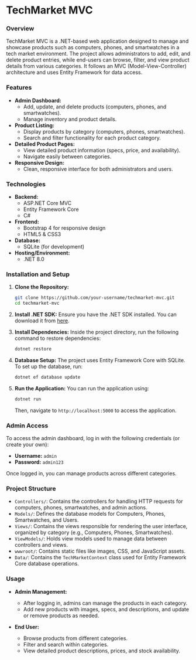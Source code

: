 
# TechMarket MVC

### Overview

TechMarket MVC is a .NET-based web application designed to manage and showcase products such as computers, phones, and smartwatches in a tech market environment. The project allows administrators to add, edit, and delete product entries, while end-users can browse, filter, and view product details from various categories. It follows an MVC (Model-View-Controller) architecture and uses Entity Framework for data access.

### Features

- **Admin Dashboard:**
  - Add, update, and delete products (computers, phones, and smartwatches).
  - Manage inventory and product details.
- **Product Listing:**
  - Display products by category (computers, phones, smartwatches).
  - Search and filter functionality for each product category.
- **Detailed Product Pages:**
  - View detailed product information (specs, price, and availability).
  - Navigate easily between categories.
- **Responsive Design:**
  - Clean, responsive interface for both administrators and users.
  
### Technologies

- **Backend:**
  - ASP.NET Core MVC
  - Entity Framework Core
  - C#
- **Frontend:**
  - Bootstrap 4 for responsive design
  - HTML5 & CSS3
- **Database:**
  - SQLite (for development)
- **Hosting/Environment:**
  - .NET 8.0

### Installation and Setup

1. **Clone the Repository:**
   ```bash
   git clone https://github.com/your-username/techmarket-mvc.git
   cd techmarket-mvc
   ```

2. **Install .NET SDK:**
   Ensure you have the .NET SDK installed. You can download it from [here](https://dotnet.microsoft.com/download).

3. **Install Dependencies:**
   Inside the project directory, run the following command to restore dependencies:
   ```bash
   dotnet restore
   ```

4. **Database Setup:**
   The project uses Entity Framework Core with SQLite. To set up the database, run:
   ```bash
   dotnet ef database update
   ```

5. **Run the Application:**
   You can run the application using:
   ```bash
   dotnet run
   ```

   Then, navigate to `http://localhost:5000` to access the application.

### Admin Access

To access the admin dashboard, log in with the following credentials (or create your own):

- **Username:** `admin`
- **Password:** `admin123`

Once logged in, you can manage products across different categories.

### Project Structure

- `Controllers/`: Contains the controllers for handling HTTP requests for computers, phones, smartwatches, and admin actions.
- `Models/`: Defines the database models for Computers, Phones, Smartwatches, and Users.
- `Views/`: Contains the views responsible for rendering the user interface, organized by category (e.g., Computers, Phones, Smartwatches).
- `ViewModels/`: Holds view models used to manage data between controllers and views.
- `wwwroot/`: Contains static files like images, CSS, and JavaScript assets.
- `Data/`: Contains the `TechMarketContext` class used for Entity Framework Core database operations.

### Usage

- **Admin Management:**
  - After logging in, admins can manage the products in each category.
  - Add new products with images, specs, and descriptions, and update or remove products as needed.

- **End User:**
  - Browse products from different categories.
  - Filter and search within categories.
  - View detailed product descriptions, prices, and stock availability.



